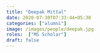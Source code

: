 ```yaml
---
title: "Deepak Mittal"
date: 2020-07-30T07:33:44+05:30
categories: ["alumni"]
image: /images/people/deepak.jpg
roles:  ["MS Scholar"]
draft: false
---
```

